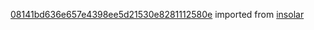 [08141bd636e657e4398ee5d21530e8281112580e](https://github.com/insolar/insolar/commit/08141bd636e657e4398ee5d21530e8281112580e) imported from [insolar](https://github.com/insolar/insolar)
